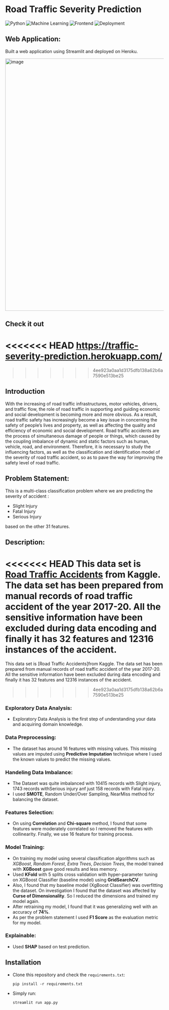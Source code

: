 # Road Traffic Severity Prediction
![Python](https://img.shields.io/badge/Python-3.8.10-blue.svg)
![Machine Learning](https://img.shields.io/badge/Machine%20Learning-XGBoost-orange)
![Frontend](https://img.shields.io/badge/Framework-Streamlit-red)
![Deployment](https://img.shields.io/badge/Cloud-Heroku-purple)

## Web Application: 
Built a web application using Streamlit and deployed on Heroku.

<img width="800" alt="image" src="doc/Demo.gif">


## Check it out
<<<<<<< HEAD
https://traffic-severity-prediction.herokuapp.com/
=======

>>>>>>> 4ee923a0aa1d3175dfb138a62b6a7590e513be25

## Introduction
With the increasing of road traffic infrastructures, motor vehicles, drivers, and traffic flow, the role of road traffic in supporting and guiding economic and social development is becoming more and more obvious. As a result, road traffic safety has increasingly become a key issue in concerning the safety of people’s lives and property, as well as affecting the quality and efficiency of economic and social development. Road traffic accidents are the process of simultaneous damage of people or things, which caused by the coupling imbalance of dynamic and static factors such as human, vehicle, road, and environment. Therefore, it is necessary to study the influencing factors, as well as the classification and identification model of the severity of road traffic accident, so as to pave the way for improving the safety level of road traffic.

## Problem Statement: 
This is a multi-class classification problem where we are predicting the severity of accident :
* Slight Injury
* Fatal Injury
* Serious Injury

based on the other 31 features.

## Description: 
<<<<<<< HEAD
This data set is [Road Traffic Accidents](https://www.kaggle.com/saurabhshahane/road-traffic-accidents) from Kaggle. The data set has been prepared from manual records of road traffic accident of the year 2017-20. All the sensitive information have been excluded during data encoding and finally it has 32 features and 12316 instances of the accident.
=======
This data set is [Road Traffic Accidents]from Kaggle. The data set has been prepared from manual records of road traffic accident of the year 2017-20. All the sensitive information have been excluded during data encoding and finally it has 32 features and 12316 instances of the accident.
>>>>>>> 4ee923a0aa1d3175dfb138a62b6a7590e513be25

### Exploratory Data Analysis:
* Exploratory Data Analysis is the first step of understanding your data and acquiring domain knowledge. 

### Data Preprocessing:
* The dataset has around 16 features with missing values. This missing values are imputed using **Predictive Imputation** technique where I used the known values to predict the missing values.

### Handeling Data Imbalance:
* The Dataset was quite imbalanced with 10415 records with Slight injury, 1743 records withSerious injury anf just 158 records with Fatal injury.
* I used **SMOTE**, Random Under/Over Sampling, NearMiss method for balancing the dataset. 

### Features Selection:
* On using **Correlation** and **Chi-square** method, I found that some features were moderately correlated so I removed the features with collinearity. Finally, we use 16 feature for training process.

### Model Training:
* On training my model using several classification algorithms such as *XGBoost*, *Random Forest*, *Extra Trees*, *Decision Trees*, the model trained with **XGBoost** gave good results and less memory. 
* Used **KFold** with 5 splits cross validation with hyper-parameter tuning on XGBoost Classifier (baseline model) using **GridSearchCV**.
* Also, I found that my baseline model (XgBoost Classifier) was overfitting the dataset. On investigation I found that the dataset was affected by **Curse of Dimensionality**. So I reduced the dimensions and trained my model again.
* After retraining my model, I found that it was generalizing well with an accuracy of **74%**.
* As per the problem statement I used **F1 Score** as the evaluation metric for my model.

### Explainable: 
* Used **SHAP** based on test prediction.

## Installation

* Clone this repository and check the ```requirements.txt```:
    ```shell
    pip install -r requirements.txt
    ```
* Simply run:    
    ```shell
    streamlit run app.py
    ```








